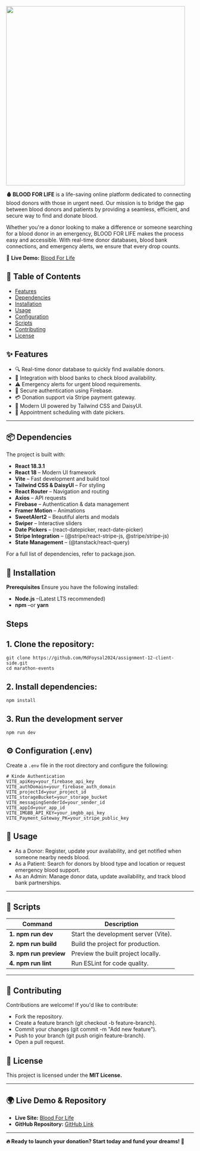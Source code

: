 

 <a href="https://blood-donation-project-b1849.web.app " target="_blank">
     <img height="480" src="https://i.ibb.co.com/FbcF1X1W/My-portfolio.png"  />
  </a>

<p>

</p>


**🩸 BLOOD FOR LIFE** is a life-saving online platform dedicated to connecting blood donors with those in urgent need. Our mission is to bridge the gap between blood donors and patients by providing a seamless, efficient, and secure way to find and donate blood.

Whether you're a donor looking to make a difference or someone searching for a blood donor in an emergency, BLOOD FOR LIFE makes the process easy and accessible. With real-time donor databases, blood bank connections, and emergency alerts, we ensure that every drop counts.


🚀 **Live Demo:** [Blood For Life](https://blood-donation-project-b1849.web.app)


## 📖 Table of Contents
- [Features](#features)
- [Dependencies](#Dependencies)
- [Installation](#Installation)
- [Usage](#Usage)
- [Configuration](#Configuration)
- [Scripts](#Scripts)
- [Contributing](#Contributing)
- [License](#License)


## ✨ Features

- 🔍 Real-time donor database to quickly find available donors.
- 🏥 Integration with blood banks to check blood availability.
- ⚠️ Emergency alerts for urgent blood requirements.
- 🔐 Secure authentication using Firebase.
- 💳 Donation support via Stripe payment gateway.
- 🎨 Modern UI powered by Tailwind CSS and DaisyUI.
- 📅 Appointment scheduling with date pickers.
  
 ---
  
## 📦 Dependencies

The project is built with:

- **React 18.3.1** 
- **React 18** – Modern UI framework
- **Vite** – Fast development and build tool
- **Tailwind CSS & DaisyUI** – For styling
- **React Router** – Navigation and routing
- **Axios** – API requests
- **Firebase** – Authentication & data management
- **Framer Motion** – Animations
- **SweetAlert2** – Beautiful alerts and modals
- **Swiper** – Interactive sliders
- **Date Pickers** – (react-datepicker, react-date-picker)
- **Stripe Integration** – (@stripe/react-stripe-js, @stripe/stripe-js)
- **State Management** – (@tanstack/react-query)
  
For a full list of dependencies, refer to package.json.

## 🚀 Installation

**Prerequisites**
Ensure you have the following installed:
- **Node.js** –(Latest LTS recommended)
- **npm** –or **yarn**

## Steps

## 1. Clone the repository:

```
git clone https://github.com/MdFoysal2024/assignment-12-client-side.git
cd marathon-events
```
## 2. Install dependencies:
```
npm install
```
## 3. Run the development server
```
npm run dev
```
## ⚙️ Configuration (.env)

Create a `.env` file in the root directory and configure the following:
```
# Kinde Authentication
VITE_apiKey=your_firebase_api_key
VITE_authDomain=your_firebase_auth_domain
VITE_projectId=your_project_id
VITE_storageBucket=your_storage_bucket
VITE_messagingSenderId=your_sender_id
VITE_appId=your_app_id
VITE_IMGBB_API_KEY=your_imgbb_api_key
VITE_Payment_Gateway_PK=your_stripe_public_key
```

## 📌 Usage

- As a Donor: Register, update your availability, and get notified when someone nearby needs blood.
- As a Patient: Search for donors by blood type and location or request emergency blood support.
- As an Admin: Manage donor data, update availability, and track blood bank partnerships.

---

## 📜 Scripts

|**Command**              | 	**Description**                    |
|------------------------ | ------------------------------------|
|**1. npm run dev**       | Start the development server (Vite).|
|**2. npm run build**     | Build the project for production.   |
|**3. npm run preview**   |	Preview the built project locally.  |
|**4. npm run lint**      |	Run ESLint for code quality.        |

---

## 🤝 Contributing
Contributions are welcome! If you'd like to contribute:

- Fork the repository.
- Create a feature branch (git checkout -b feature-branch).
- Commit your changes (git commit -m "Add new feature").
- Push to your branch (git push origin feature-branch).
- Open a pull request.


## 📄 License
This project is licensed under the **MIT License.**

---

## 🌍 Live Demo & Repository

- **Live Site:** [Blood For Life](https://blood-donation-project-b1849.web.app )
- **GitHub Repository:** [GitHub Link](https://github.com/MdFoysal2024/assignment-12-client-side)

---

**🔥 Ready to launch your donation? Start today and fund your dreams!  🚀**




